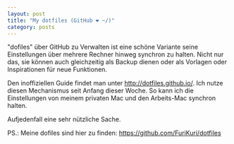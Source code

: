 ```yaml
---
layout: post
title: "My dotfiles (GitHub ❤ ~/)"
category: posts
---
```

"dofiles" über GitHub zu Verwalten ist eine schöne Variante seine Einstellungen über mehrere Rechner hinweg synchron zu halten. Nicht nur das, sie können auch gleichzeitig als Backup dienen oder als Vorlagen oder Inspirationen für neue Funktionen.

Den inoffiziellen Guide findet man unter <a href="http://dotfiles.github.io/">http://dotfiles.github.io/</a>. Ich nutze diesen Mechanismus seit Anfang dieser Woche. So kann ich die Einstellungen von meinem privaten Mac und den Arbeits-Mac synchron halten.

Aufjedenfall eine sehr nützliche Sache.

PS.: Meine dofiles sind hier zu finden: <a href="https://github.com/FuriKuri/dotfiles">https://github.com/FuriKuri/dotfiles</a>